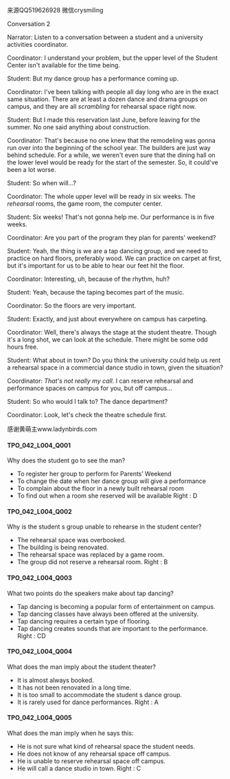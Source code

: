 来源QQ519626928 微信crysmiling

Conversation 2

Narrator:
Listen to a conversation between a student and a university activities coordinator.

Coordinator:
I understand your problem, but the upper level of the Student Center isn't available for the time being.

Student:
But my dance group has a performance coming up.

Coordinator:
I've been talking with people all day long who are in the exact same situation. There are at least a dozen dance and drama groups on campus, and they are all *scrambling* for rehearsal space right now.

Student:
But I made this reservation last June, before leaving for the summer. No one said anything about construction.

Coordinator:
That's because no one knew that the remodeling was gonna run over into the beginning of the school year. The builders are just way behind schedule. For a while, we weren't even sure that the dining hall on the lower level would be ready for the start of the semester. So, it could've been a lot worse.

Student:
So when will...?

Coordinator:
The whole upper level will be ready in six weeks. The *rehearsal* rooms, the game room, the computer center.

Student:
Six weeks! That's not gonna help me. Our performance is in five weeks.

Coordinator:
Are you part of the program they plan for parents' weekend? 

Student:
Yeah, the thing is we are a tap dancing group, and we need to practice on hard floors, preferably wood. We can practice on carpet at first, but it's important for us to be able to hear our feet hit the floor. 

Coordinator:
Interesting, uh, because of the rhythm, huh?

Student:
Yeah, because the taping becomes part of the music.

Coordinator:
So the floors are very important.

Student:
Exactly, and just about everywhere on campus has carpeting. 

Coordinator:
Well, there's always the stage at the student theatre. Though it's a long shot, we can look at the schedule. There might be some odd hours free.

Student:
What about in town? Do you think the university could help us rent a rehearsal space in a commercial dance studio in town, given the situation?

Coordinator:
*That's not really my call*. I can reserve rehearsal and performance spaces on campus for you, but off campus...

Student:
So who would I talk to? The dance department?

Coordinator:
Look, let's check the theatre schedule first.

感谢黄萌主www.ladynbirds.com

#### TPO_042_L004_Q001
Why does the student go to see the man?
- To register her group to perform for Parents’ Weekend
- To change the date when her dance group will give a performance
- To complain about the floor in a newly built rehearsal room
- To find out when a room she reserved will be available
Right : D	

#### TPO_042_L004_Q002
Why is the student s group unable to rehearse in the student center?
- The rehearsal space was overbooked.
- The building is being renovated.
- The rehearsal space was replaced by a game room.
- The group did not reserve a rehearsal room.
Right : B	

#### TPO_042_L004_Q003
What two points do the speakers make about tap dancing?
- Tap dancing is becoming a popular form of entertainment on campus.
- Tap dancing classes have always been offered at the university.
- Tap dancing requires a certain type of flooring.
- Tap dancing creates sounds that are important to the performance.
Right : CD	

#### TPO_042_L004_Q004
What does the man imply about the student theater?
- It is almost always booked.
- It has not been renovated in a long time.
- It is too small to accommodate the student s dance group.
- It is rarely used for dance performances.
Right : A	

#### TPO_042_L004_Q005
What does the man imply when he says this:
- He is not sure what kind of rehearsal space the student needs.
- He does not know of any rehearsal space off campus.
- He is unable to reserve rehearsal space off campus.
- He will call a dance studio in town.
Right : C	